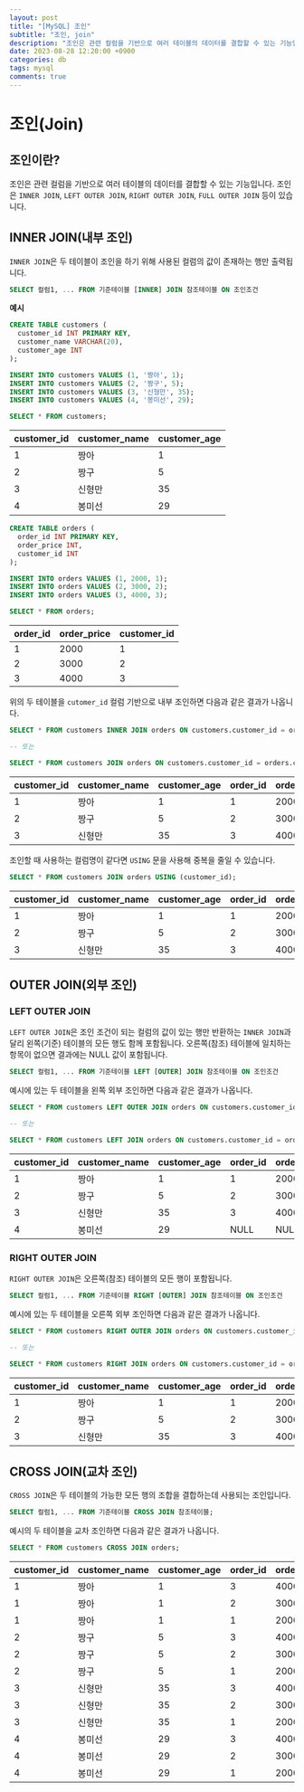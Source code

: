 ```yaml
---
layout: post
title: "[MySQL] 조인"
subtitle: "조인, join"
description: "조인은 관련 컬럼을 기반으로 여러 테이블의 데이터를 결합할 수 있는 기능입니다. 조인은 INNER JOIN, LEFT OUTER JOIN, RIGHT OUTER JOIN, FULL OUTER JOIN 등이 있습니다."
date: 2023-08-28 12:20:00 +0900
categories: db
tags: mysql
comments: true
---
```


# 조인(Join)

## 조인이란?

조인은 관련 컬럼을 기반으로 여러 테이블의 데이터를 결합할 수 있는 기능입니다. 조인은 `INNER JOIN`, `LEFT OUTER JOIN`, `RIGHT OUTER JOIN`, `FULL OUTER JOIN` 등이 있습니다.

## INNER JOIN(내부 조인)

`INNER JOIN`은 두 테이블이 조인을 하기 위해 사용된 컬럼의 값이 존재하는 행만 출력됩니다.

```sql
SELECT 컬럼1, ... FROM 기준테이블 [INNER] JOIN 참조테이블 ON 조인조건
```

**예시**

```sql
CREATE TABLE customers (
  customer_id INT PRIMARY KEY,
  customer_name VARCHAR(20),
  customer_age INT
);

INSERT INTO customers VALUES (1, '짱아', 1);
INSERT INTO customers VALUES (2, '짱구', 5);
INSERT INTO customers VALUES (3, '신형만', 35);
INSERT INTO customers VALUES (4, '봉미선', 29);

SELECT * FROM customers;
```

| customer_id | customer_name | customer_age |
| ----------- | ------------- | ------------ |
| 1           | 짱아          | 1            |
| 2           | 짱구          | 5            |
| 3           | 신형만        | 35           |
| 4           | 봉미선        | 29           |

```sql
CREATE TABLE orders (
  order_id INT PRIMARY KEY,
  order_price INT,
  customer_id INT
);

INSERT INTO orders VALUES (1, 2000, 1);
INSERT INTO orders VALUES (2, 3000, 2);
INSERT INTO orders VALUES (3, 4000, 3);

SELECT * FROM orders;
```

| order_id | order_price | customer_id |
| -------- | ----------- | ----------- |
| 1        | 2000        | 1           |
| 2        | 3000        | 2           |
| 3        | 4000        | 3           |

위의 두 테이블을 `cutomer_id` 컬럼 기반으로 내부 조인하면 다음과 같은 결과가 나옵니다.

```sql
SELECT * FROM customers INNER JOIN orders ON customers.customer_id = orders.customer_id;

-- 또는

SELECT * FROM customers JOIN orders ON customers.customer_id = orders.customer_id;
```

| customer_id | customer_name | customer_age | order_id | order_price | customer_id |
| ----------- | ------------- | ------------ | -------- | ----------- | ----------- |
| 1           | 짱아          | 1            | 1        | 2000        | 1           |
| 2           | 짱구          | 5            | 2        | 3000        | 2           |
| 3           | 신형만        | 35           | 3        | 4000        | 3           |

조인할 때 사용하는 컬럼명이 같다면 `USING` 문을 사용해 중복을 줄일 수 있습니다.

```sql
SELECT * FROM customers JOIN orders USING (customer_id);
```

| customer_id | customer_name | customer_age | order_id | order_price |
| ----------- | ------------- | ------------ | -------- | ----------- |
| 1           | 짱아          | 1            | 1        | 2000        |
| 2           | 짱구          | 5            | 2        | 3000        |
| 3           | 신형만        | 35           | 3        | 4000        |

## OUTER JOIN(외부 조인)

### LEFT OUTER JOIN

`LEFT OUTER JOIN`은 조인 조건이 되는 컬럼의 값이 있는 행만 반환하는 `INNER JOIN`과 달리 왼쪽(기준) 테이블의 모든 행도 함께 포함됩니다. 오른쪽(참조) 테이블에 일치하는 항목이 없으면 결과에는 NULL 값이 포함됩니다.

```sql
SELECT 컬럼1, ... FROM 기준테이블 LEFT [OUTER] JOIN 참조테이블 ON 조인조건
```

예시에 있는 두 테이블을 왼쪽 외부 조인하면 다음과 같은 결과가 나옵니다.

```sql
SELECT * FROM customers LEFT OUTER JOIN orders ON customers.customer_id = orders.customer_id;

-- 또는

SELECT * FROM customers LEFT JOIN orders ON customers.customer_id = orders.customer_id;
```

| customer_id | customer_name | customer_age | order_id | order_price | customer_id |
| ----------- | ------------- | ------------ | -------- | ----------- | ----------- |
| 1           | 짱아          | 1            | 1        | 2000        | 1           |
| 2           | 짱구          | 5            | 2        | 3000        | 2           |
| 3           | 신형만        | 35           | 3        | 4000        | 3           |
| 4           | 봉미선        | 29           | NULL     | NULL        | NULL        |

### RIGHT OUTER JOIN

`RIGHT OUTER JOIN`은 오른쪽(참조) 테이블의 모든 행이 포함됩니다.

```sql
SELECT 컬럼1, ... FROM 기준테이블 RIGHT [OUTER] JOIN 참조테이블 ON 조인조건
```

예시에 있는 두 테이블을 오른쪽 외부 조인하면 다음과 같은 결과가 나옵니다.

```sql
SELECT * FROM customers RIGHT OUTER JOIN orders ON customers.customer_id = orders.customer_id;

-- 또는

SELECT * FROM customers RIGHT JOIN orders ON customers.customer_id = orders.customer_id;
```

| customer_id | customer_name | customer_age | order_id | order_price | customer_id |
| ----------- | ------------- | ------------ | -------- | ----------- | ----------- |
| 1           | 짱아          | 1            | 1        | 2000        | 1           |
| 2           | 짱구          | 5            | 2        | 3000        | 2           |
| 3           | 신형만        | 35           | 3        | 4000        | 3           |

## CROSS JOIN(교차 조인)

`CROSS JOIN`은 두 테이블의 가능한 모든 행의 조합을 결합하는데 사용되는 조인입니다.

```sql
SELECT 컬럼1, ... FROM 기준테이블 CROSS JOIN 참조테이블;
```

예시의 두 테이블을 교차 조인하면 다음과 같은 결과가 나옵니다.

```sql
SELECT * FROM customers CROSS JOIN orders;
```

| customer_id | customer_name | customer_age | order_id | order_price | customer_id |
| ----------- | ------------- | ------------ | -------- | ----------- | ----------- |
| 1           | 짱아          | 1            | 3        | 4000        | 3           |
| 1           | 짱아          | 1            | 2        | 3000        | 2           |
| 1           | 짱아          | 1            | 1        | 2000        | 1           |
| 2           | 짱구          | 5            | 3        | 4000        | 3           |
| 2           | 짱구          | 5            | 2        | 3000        | 2           |
| 2           | 짱구          | 5            | 1        | 2000        | 1           |
| 3           | 신형만        | 35           | 3        | 4000        | 3           |
| 3           | 신형만        | 35           | 2        | 3000        | 2           |
| 3           | 신형만        | 35           | 1        | 2000        | 1           |
| 4           | 봉미선        | 29           | 3        | 4000        | 3           |
| 4           | 봉미선        | 29           | 2        | 3000        | 2           |
| 4           | 봉미선        | 29           | 1        | 2000        | 1           |
